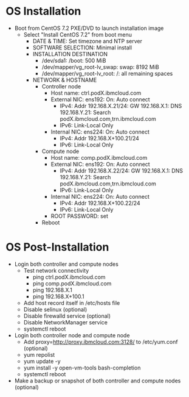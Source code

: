 # OS Installation
* Boot from CentOS 7.2 PXE/DVD to launch installation image
  * Select "Install CentOS 7.2" from boot menu
    * DATE & TIME: Set timezone and NTP server
    * SOFTWARE SELECTION: Minimal install
    * INSTALLATION DESTINATION
      * /dev/sda1: /boot: 500 MiB
      * /dev/mapper/vg_root-lv_swap: swap: 8192 MiB
      * /dev/mapper/vg_root-lv_root: /: all remaining spaces
    * NETWORK & HOSTNAME
      * Controller node
        * Host name: ctrl.podX.ibmcloud.com
        * External NIC: ens192: On: Auto connect
          * IPv4: Addr 192.168.X.21/24: GW 192.168.X.1: DNS 192.168.Y.21: Search podX.ibmcloud.com,trn.ibmcloud.com
          * IPv6: Link-Local Only
        * Internal NIC: ens224: On: Auto connect
          * IPv4: Addr 192.168.X+100.21/24
          * IPv6: Link-Local Only
      * Compute node
        * Host name: comp.podX.ibmcloud.com
        * External NIC: ens192: On: Auto connect
          * IPv4: Addr 192.168.X.22/24: GW 192.168.X.1: DNS 192.168.Y.21: Search podX.ibmcloud.com,trn.ibmcloud.com
          * IPv6: Link-Local Only
        * Internal NIC: ens224: On: Auto connect
          * IPv4: Addr 192.168.X+100.22/24
          * IPv6: Link-Local Only
        * ROOT PASSWORD: set
      * Reboot

# OS Post-Installation
* Login both controller and compute nodes
  * Test network connectivity
    * ping ctrl.podX.ibmcloud.com
    * ping comp.podX.ibmcloud.com
    * ping 192.168.X.1
    * ping 192.168.X+100.1
  * Add host record itself in /etc/hosts file
  * Disable selinux (optional)
  * Disable firewalld service (optional)
  * Disable NetworkManager service
  * systemctl reboot
* Login both controller node and compute node
  * Add proxy=http://proxy.ibmcloud.com:3128/ to /etc/yum.conf (optional)
  * yum repolist
  * yum update -y
  * yum install -y open-vm-tools bash-completion
  * systemctl reboot
* Make a backup or snapshot of both controller and compute nodes (optional)

